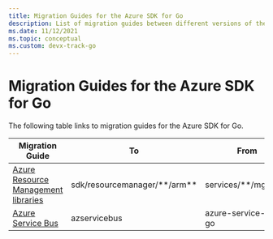 ```yaml
---
title: Migration Guides for the Azure SDK for Go
description: List of migration guides between different versions of the Azure SDK for Go
ms.date: 11/12/2021
ms.topic: conceptual
ms.custom: devx-track-go
---
```


# Migration Guides for the Azure SDK for Go

The following table links to migration guides for the Azure SDK for Go.

| Migration Guide | To | From |
|------|-------------|-------------|
|[Azure Resource Management libraries](https://github.com/Azure/azure-sdk-for-go/blob/main/documentation/MIGRATION_GUIDE.md)|sdk/resourcemanager/\*\*/arm\*\*|services/\*\*/mgmt/\*\*|
|[Azure Service Bus](https://github.com/Azure/azure-sdk-for-go/blob/main/sdk/messaging/azservicebus/migrationguide.md)| azservicebus | azure-service-bus-go |

<!-- Include links to packages in the To \\ From columns? -->